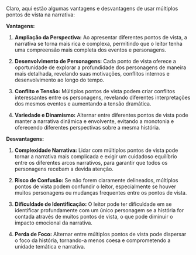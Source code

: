 Claro, aqui estão algumas vantagens e desvantagens de usar múltiplos pontos de vista na narrativa:

**Vantagens:**

1. **Ampliação da Perspectiva:** Ao apresentar diferentes pontos de vista, a narrativa se torna mais rica e complexa, permitindo que o leitor tenha uma compreensão mais completa dos eventos e personagens.

2. **Desenvolvimento de Personagens:** Cada ponto de vista oferece a oportunidade de explorar a profundidade dos personagens de maneira mais detalhada, revelando suas motivações, conflitos internos e desenvolvimento ao longo do tempo.

3. **Conflito e Tensão:** Múltiplos pontos de vista podem criar conflitos interessantes entre os personagens, revelando diferentes interpretações dos mesmos eventos e aumentando a tensão dramática.

4. **Variedade e Dinamismo:** Alternar entre diferentes pontos de vista pode manter a narrativa dinâmica e envolvente, evitando a monotonia e oferecendo diferentes perspectivas sobre a mesma história.

**Desvantagens:**

1. **Complexidade Narrativa:** Lidar com múltiplos pontos de vista pode tornar a narrativa mais complicada e exigir um cuidadoso equilíbrio entre os diferentes arcos narrativos, para garantir que todos os personagens recebam a devida atenção.

2. **Risco de Confusão:** Se não forem claramente delineados, múltiplos pontos de vista podem confundir o leitor, especialmente se houver muitos personagens ou mudanças frequentes entre os pontos de vista.

3. **Dificuldade de Identificação:** O leitor pode ter dificuldade em se identificar profundamente com um único personagem se a história for contada através de muitos pontos de vista, o que pode diminuir o impacto emocional da narrativa.

4. **Perda de Foco:** Alternar entre múltiplos pontos de vista pode dispersar o foco da história, tornando-a menos coesa e comprometendo a unidade temática e narrativa.
